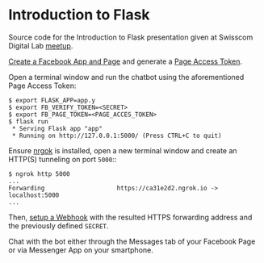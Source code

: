 # Introduction to Flask

Source code for the Introduction to Flask presentation given at Swisscom Digital Lab
[meetup](https://www.meetup.com/Swisscom-Digital-Lab/events/237521928/).

[Create a Facebook App and Page](https://developers.facebook.com/docs/messenger-platform/guides/setup#app_and_page_setup) and generate a [Page Access Token](https://developers.facebook.com/docs/messenger-platform/guides/setup#page_access_token).

Open a terminal window and run the chatbot using the aforementioned Page Access
Token:

    $ export FLASK_APP=app.y
    $ export FB_VERIFY_TOKEN=<SECRET>
    $ export FB_PAGE_TOKEN=<PAGE_ACCES_TOKEN>
    $ flask run
     * Serving Flask app "app"
     * Running on http://127.0.0.1:5000/ (Press CTRL+C to quit)

Ensure [nrgok](https://ngrok.com/download) is installed, open a new terminal
window and create an HTTP(S) tunneling on port `5000`::

    $ ngrok http 5000
    ...
    Forwarding                    https://ca31e2d2.ngrok.io -> localhost:5000
    ...

Then, [setup a Webhook](https://developers.facebook.com/docs/messenger-platform/guides/setup#webhook_setup) with the resulted HTTPS forwarding address and the previously defined `SECRET`.

Chat with the bot either through the Messages tab of your Facebook Page or via
Messenger App on your smartphone.
